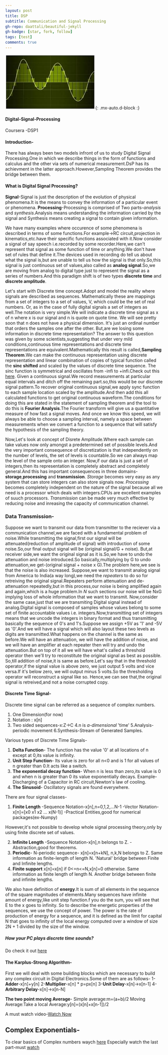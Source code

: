 ```yaml
---
layout: post
title: DSP
subtitle: Communication and Signal Processing
gh-repo: daattali/beautiful-jekyll
gh-badge: [star, fork, follow]
tags: [test]
comments: true
---
```


![Crepe](https://github.com/SharvareeSinkar/SharvareeSinkar.github.io/blob/master/assets/img/dsp.jpeg){: .mx-auto.d-block :}

#### Digital-Signal-Processing
 Coursera -DSP1

#### Introduction-
There has always been two models infront of us to study Digital Signal Processing.One in which we describe things in the form of functions and calculus and the other via sets of numerical measurement.DsP has its achievment in the latter approach.However,Sampling Theorem provides the bridge between them.

#### What is Digital Signal Processing?
**Signal**-Signal is just the description of the evolution of physical phenomena.It is the means to convey the information of a particular event or phenomena.
**Processing**-Processing is comprised of Two parts-_analysis_ and _synthesis_.Analysis means understanding the information carried by the signal and Synthesis means creating a signal to contain given information.

We have many examples where occurence of some phenomena is described in terms of some functions.For example->RC circuit,projection in kinematics,etc.have their specific functions associated with it.Now consider a signal of say speech i.e.recorded by some recorder.Here,we can't represent that signal as some function of time or anything.We don't have set of rules that define it.The devices used in recording do tell us about what the signal is,but are unable to tell us how the signal is that only.So,this signal is just continuous set of values,also called as **analog signal**.So,we are moving from analog to digital type just to represent the signal as a series of numbers.And this paradigm shift is of two types **discrete time** and **discrete amplitude**.

Let's start with Discrete time concept.Adopt and model the reality where signals are described as sequences. 
Mathematically these are mappings from a set of integers to a set of values, V, which could be the set of real numbers.
Or, as in the case of fully digital signals a set of integers as well.The notation is very simple.We will indicate a discrete time signal as x of n where x is our signal and n is quote on quote time. We will see pretty soon that n does not have a physical dimension. It's just an ordinal number that orders the samples one after the other. 
But,are we losing some information in discrete time representation? The answer to this question was given by some scientists,suggesting that under very mild conditions,continuous time representations and discrete time representations are equivalent.Mathematically this result is called,**Sampling Theorem**.We can make the continuous representation using discrete representation and linear combination of copies of typical function called the **sinc shifted** and scaled by the values of discrete time sequence. The sinc function is symmetrical and oscillates from -infi to +infi.Check out this [here](https://www.coursera.org/learn/dsp1/lecture/ioZFl/1-1-1-what-is-digital-signal-processing).
Given a continuous signal.We record measurements at particular equal intervals and ditch off the remaining part.so,this would be our discrete signal pattern.To recover original continuous signal,we apply sync function to each sample location scaled by the amplitude.And then add this all calculated functions to get original continuous waveform.The conditions for doing this are stated in the statement of sampling theorem and the tool to do this is **Fourier Analysis**.The Fourier transform will give us a quantitative measure of how fast a signal moves. And once we know this speed, we will always be able to choose a sampling interval, namely a space between measurements when we convert a function to a sequence that will satisfy the hypothesis of the sampling theory. 

Now,Let's look at concept of Disrete Amplitude.Where each sample can take values now only amongst a predetermined set of possible levels.And the very important consequence of discretization is that independently on the number of levels, the set of levels is countable.So we can always map the level of the sample onto an integer. 
Now,if our data is just a set of integers,then its representation is completely abstract and completely general.And this has important consequences in three domains-**storage**,**processing** and **transmission**.
_Storage_ becomes very easy as any system that can store integers can also store signals now.
_Processing_ becomes completely independent on the nature of the signal because all we need is a processor which deals with integers.CPUs are excellent examples of suuch processors.
_Transmission_ can be made very much effective by reducing noise and inreasing the capacity of communication channel.

### Data Transmission-
Suppose we want to transmit our data from transmitter to the reciever via a communication channel,we are faced with a fundamental problem of noise.While transmitting the signal,first our signal will be attenuated(reduction of amplitude of signal) with introduction of some noise.So,our final output signal will be (original signal/G + noise).
But,at receiver side,we want the original signal as it is.So,we have to undo the attenuation and noise introduced.So basically,multiplying by G to undo attenuation,we get-(original signal + noise x G).The problem here,we see is that the noise is also increased.
Suppose,we want to transmit analog signal from America to India(a way long),we need the _repeaters_ to do so for retreiving the original signal.Repeaters perform attenuation and de-attenuation repeatedly,but in this process,our noise is being amplified again and again,which is a huge problem.In _N_ such sections our noise will be NxG implying loss of whole information that we want to transmit.
Now,consider the same case,just that we are transmiting Digital signal instead of analog.Digital signal is composed of samples whose values belong to some set of finite accountable values i.e. integers.Now,transmitting set of integers means that we uncode the integers in binary format and thus transmitting basically the sequence of 0's and 1's.Suppose we assign +5V as '1' and -5V as '0'.And we will have a signal which will also layout these two levels as digits are transmitted.What happens on the channel is the same as before.We will have an attenuation, we will have the addition of noise, and we will have an amplifier at each repeater then will try and undo the attenuation.But on top of it all we will have what's called a threshold operator then we'll try to reconstitute the original signal as best as possible. 
So,till addition of noise,it is same as before.Let's say that in the threshold operator,if the signal value is above zero, we just output 5 volts and vice versa.If it's below zero, we will output minus 5 volts.So the thresholding operator will reconstruct a signal like so. Hence,we can see that,the original signal is retreived,and not a noise corrupted copy.

#### Discrete Time Signal-
Discrete time signal can be referred as a sequence of complex numbers.
1. One Dimension(for now)
2. Notation : x[n]
3. Two sided sequences-x:Z->C
4.n is _a-dimensional_ 'time'
5.Analysis-periodic movement
6.Synthesis-Stream of Generated Samples.

Various types of Discrete Time Signals-
1. **Delta Function**-
The function has the value '0' at all locations of n except at 0,its value is infinity.
2. **Unit Step Function**-
Its value is zero for all n<0 and is 1 for all values of n greater than 0.It acts like a switch.
3. **The exponential decay function**-
When n is less than zero,its value is 0 and when n is greater than 0 its value exponentially decays.
Example-Discharging of a Capacitor in RC circuit,Newton's law of cooling.
4. **The Sinusoid**-
Oscillatory signals are found everywhere.

There are four signal classes-
1. **Finite Length**
-Sequence Notation-x[n],n=0,1,2,...N-1
-Vector Notation-x[n]=[x0 x1 x2 ... x(N-1)]
-Practical Entities,good for numerical packages(ex-Numpy)

However,it's not possible to develop whole signal processing theory,only by using finite discrete set of values. 

2. **Infinite Length**
-Sequence Notation-x[n],n belongs to Z.
-Abstraction,good for theorems.
3. **Periodic**-
N-periodic sequence- x[n]=x[n+kN], n,k,N belongs to Z.
Same information as finite-length of length N.
'Natural' bridge between Finite and Infinite lengths.
4. **Finite support**
x[n]=x[n] if 0<=n<=N,x[n]=0 otherwise.
Same information as finite length of length N.
Another bridge between finite and infinite lengths.

We also have definition of **energy**.It is sum of all elements in the sequence of the square magnitudes of elements.Many sequences have infinite amount of energy,like unit step function.f you do the sum, you will see that E to the x goes to infinity. So to describe the energetic properties of the sequences, we use the concept of power. The power is the rate of production of energy for a sequence, and it is defined as the limit for capital N that goes to infinity of the local energy computed over a window of size 2N + 1 divided by the size of the window. 

##### How your PC plays discrete time sounds?
Do check it out [here](https://www.coursera.org/learn/dsp1/lecture/ORbNE/1-1-3-a-how-your-pc-plays-discrete-time-sounds)

#### The Karplus-Strong Algorithm-
First we will deal with some building blocks which are necessary to build any complex circuit in Digital Electronics.Some of them are as follows-
1-**Adder**-x[n]+y[n]
2-**Multiplier**-x[n] * p=px[n]
3-**Unit Delay**-x[n]->x[n-1]
4-**Arbitrary Delay**-x[n]->x[n-N]

**The two point moving Average**-
Simple average:m=(a+b)/2
Moving Average:Take a local Average:y[n]=(x[n]+x[n-1])/2

A must watch video-[Watch Now](https://www.coursera.org/learn/dsp1/lecture/NpNjI/1-1-3-b-the-karplus-strong-algorithm)

## Complex Exponentials-
To clear basics of Complex numbers waych [here](https://www.coursera.org/learn/dsp1/lecture/Z437t/1-1-4-complex-exponentials)
Especially watch the last part-must [watch](https://www.coursera.org/learn/dsp1/lecture/Z437t/1-1-4-complex-exponentials)
